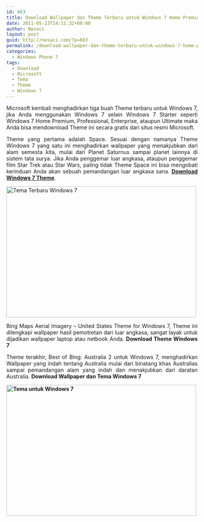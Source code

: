 ```yaml
---
id: 663
title: Download Wallpaper dan Theme Terbaru untuk Windows 7 Home Premium dan Ultimate
date: 2011-05-23T14:11:32+00:00
author: Nesaci
layout: post
guid: http://nesaci.com/?p=663
permalink: /download-wallpaper-dan-theme-terbaru-untuk-windows-7-home-premium-dan-ultimate/
categories:
  - Windows Phone 7
tags:
  - Download
  - Microsoft
  - Tema
  - Theme
  - Windows 7
---
```

<p style="text-align: justify;">
  Microsoft kembali menghadirkan tiga buah Theme terbaru untuk Windows 7, jika Anda menggunakan Windows 7 selain Windows 7 Starter seperti Windows 7 Home Premium, Professional, Enterprise, ataupun Ultimate maka Anda bisa mendownload Theme ini secara gratis dari situs resmi Microsoft.
</p>

<p style="text-align: justify;">
  Theme yang pertama adalah Space. Sesuai dengan namanya Theme Windows 7 yang satu ini menghadirkan wallpaper yang menakjubkan dari alam semesta kita, mulai dari Planet Saturnus sampai planet lainnya di sistem tata surya. Jika Anda penggemar luar angkasa, ataupun penggemar film Star Trek atau Star Wars, paling tidak Theme Space ini bisa mengobati kerinduan Anda akan sebuah pemandangan luar angkasa sana. <strong><a rel="nofollow" href="http://download.microsoft.com/download/9/2/1/9213BDE0-7E1A-4857-B889-A25B53A14178/GTGraphics.themepack">Download Windows 7 Theme</a></strong>.
</p>

[<img loading="lazy" class="size-full wp-image-664 aligncenter" title="tema-windows7" src="http://nesaci.com/wp-content/uploads/2011/05/tema-windows7.jpg" alt="Tema Terbaru Windows 7" width="500" height="346" />](http://nesaci.com/wp-content/uploads/2011/05/tema-windows7.jpg)

<p style="text-align: justify;">
  Bing Maps Aerial Imagery – United States Theme for Windows 7, Theme ini dilengkapi wallpaper hasil pemotretan dari luar angkasa, sangat layak untuk dijadikan wallpaper laptop atau netbook Anda. <strong>Download Theme Windows 7</strong>
</p>

<p style="text-align: justify;">
  Theme terakhir, Best of Bing: Australia 2 untuk Windows 7, menghadirkan Wallpaper yang indah tentang Australia mulai dari binatang khas Australias sampai pemandangan alam yang indah dan menakjubkan dari daratan Australia. <strong>Download Wallpaper dan Tema Windows 7</strong>
</p>

<p style="text-align: justify;">
  <strong><a href="http://nesaci.com/wp-content/uploads/2011/05/theme-windows7.jpg"><img loading="lazy" class="aligncenter size-full wp-image-665" title="theme-windows7" src="http://nesaci.com/wp-content/uploads/2011/05/theme-windows7.jpg" alt="Tema untuk Windows 7" width="500" height="346" /></a><br /> </strong>
</p>